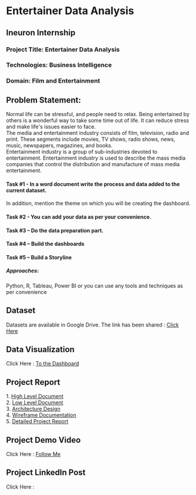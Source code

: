 
<!DOCTYPE html>
<html lang = "en">
<body>
    <h1>Entertainer Data Analysis</h1>
    <h2>Ineuron Internship</h2>
    <h3>Project Title: Entertainer Data Analysis</h3>
    <h3>Technologies: Business Intelligence</h3>
    <h3>Domain: Film and Entertainment</h3>
    <h2>Problem Statement:</h2>
<p>Normal life can be stressful, and people need to relax. Being entertained by others 
is a wonderful way to take some time out of life. 
It can reduce stress and make life's issues easier to face. <br>The media and entertainment industry consists of film, 
television, radio and print. These segments include movies, TV shows, radio shows, 
news, music, newspapers, magazines, and books. <br>Entertainment industry is a group of 
sub-industries devoted to entertainment. Entertainment industry is used to describe the 
mass media companies that control the distribution and manufacture of mass 
media entertainment.</p>
<p><h4>Task #1 - In a word document write the process and data added to the current dataset.</h4></p> 
<p1>In addition, mention the theme on which you will be creating the dashboard.</p1>
<p><h4>Task #2 - You can add your data as per your convenience.</h4></p>
<p><h4>Task #3 – Do the data preparation part.</h4></p>
<p><h4>Task #4 – Build the dashboards</h4></p>
<p><h4>Task #5 – Build a Storyline</h4></p>

<p><h5>Approaches:</h5></p>
<p>Python, R, Tableau, Power BI or you can use any tools and techniques as per convenience</p>

<h2>Dataset</h2>
Datasets are available in Google Drive. The link has been shared : 
<a href = "https://drive.google.com/drive/folders/1sJm4vy-qfuk3CFgE_zMMPGVYFmoIg35n" target = "_blank">Click Here</a><br>

<h2>Data Visualization</h2>
Click Here :      
<a href = "https://public.tableau.com/shared/XZ8W9FRMC?:display_count=n&:origin=viz_share_link">To the Dashboard</a>
<h2>Project Report</h2>
1. <a href="">High Level Document</a><br>
2. <a href="">Low Level Document</a><br>
3. <a href="https://drive.google.com/file/d/12llymNfoD22uuoG7yaQW_0zL9czN0Q77/view?usp=drive_link">Architecture Design</a><br>
4. <a href="">Wireframe Documentation</a><br>
5. <a href = "https://docs.google.com/presentation/d/13tPQ9uHoaQYzH6uq_e49HG1UCh_WOHaW/edit?usp=drive_link&ouid=103790596601385413985&rtpof=true&sd=true">Detailed Project Report</a>
<h2>Project Demo Video</h2>
Click Here : <a href = "https://youtu.be/x8VApNmv4Qw?si=axs8S_4N2Eozrq1U">Follow Me</a>
<h2>Project LinkedIn Post</h2>
Click Here : <a href = ""></a>

  </body>
</html>
